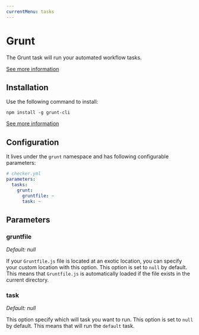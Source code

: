 ```yaml
---
currentMenu: tasks
---
```


# Grunt

The Grunt task will run your automated workflow tasks.

[See more information](http://gruntjs.com/)

## Installation

Use the following command to install:

```
npm install -g grunt-cli
```

[See more information](http://gruntjs.com/getting-started#installing-the-cli)

## Configuration

It lives under the `grunt` namespace and has following configurable parameters:

```yaml
# checker.yml
parameters:
  tasks:
    grunt:
      gruntfile: ~
      task: ~
```

## Parameters

### gruntfile

*Default: null*

If your `Gruntfile.js` file is located at an exotic location,
you can specify your custom location with this option.
This option is set to `null` by default.
This means that `Gruntfile.js` is automatically loaded
if the file exists in the current directory.

### task

*Default: null*

This option specify which will task you want to run.
This option is set to `null` by default.
This means that will run the `default` task.
